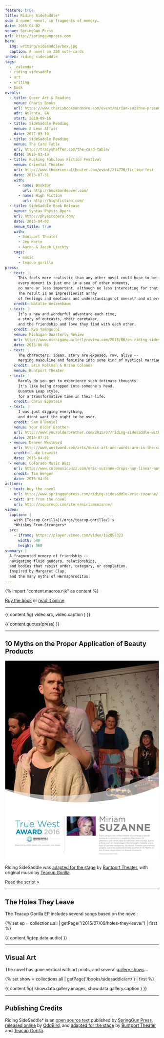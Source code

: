 ```yaml
---
feature: true
title: Riding SideSaddle*
sub: A queer novel, in fragments of memory…
date: 2015-04-02
venue: SpringGun Press
url: http://springgunpress.com
hero:
  img: writing/sidesaddle/box.jpg
  caption: A novel on 250 note-cards
index: riding sidesaddle
tags:
  - _calendar
  - riding sidesaddle
  - art
  - writing
  - book
events:
  - title: Queer Art & Reading
    venue: Charis Books
    url: https://www.charisbooksandmore.com/event/miriam-suzanne-presents-riding-sidesaddle-queer-art-and-collaborative-reading%E2%80%9D
    adr: Atlanta, GA
    start: 2019-09-16
  - title: SideSaddle Reading
    venue: A Leon Affair
    date: 2017-03-18
  - title: SideSaddle Reading
    venue: The Card Table
    url: http://tracyshaffer.com/the-card-table/
    date: 2016-03-19
  - title: Fucking Fabulous Fiction Festival
    venue: Oriental Theater
    url: http://www.theorientaltheater.com/event/214770/fiction-fest
    date: 2015-07-31
    with:
      - name: BookBar
        url: http://bookbardenver.com/
      - name: High Fiction
        url: http://highfiction.com/
  - title: SideSaddle Book Release
    venue: Syntax Physic Opera
    url: http://physicopera.com/
    date: 2015-04-02
    venue_title: true
    with:
      - Buntport Theater
      - Jen Korte
      - Aaron & Jacob Liechty
    tags:
      - music
      - teacup gorilla
press:
  - text: |
      This feels more realistic than any other novel could hope to be:
      every moment is just one in a sea of other moments,
      no more or less important, although no less interesting for that.
      The result is an impressionist array
      of feelings and emotions and understandings of oneself and others.
    credit: Natalie Weizenbaum
  - text: |
      It’s a new and wonderful adventure each time,
      a story of outcasts, their caretaker,
      and the friendship and love they find with each other.
    credit: Ryo Yamaguchi
    venue: Michigan Quarterly Review
    url: http://www.michiganquarterlyreview.com/2015/06/on-riding-sidesaddle-an-interview-with-eric-suzanne/
    date: 2015-06-01
  - text: |
      The characters, ideas, story are exposed, raw, alive --
      merging masculine and feminine into some kind of mystical marriage.
    credit: Erin Rollman & Brian Colonna
    venue: Buntport Theater
  - text: |
      Rarely do you get to experience such intimate thoughts.
      It's like being dropped into someone's head,
      Quantum Leap style,
      for a transformative time in their life.
    credit: Chris Eppstein
  - text: |
      I was just digging everything,
      and didnt want the night to be over.
    credit: Sam O’Daniel
    venue: Your Older Brother
    url: http://www.yourolderbrother.com/2015/07/riding-sidesaddle-with-teacup-gorilla.html
    date: 2015-07-21
  - venue: Denver Westword
    url: http://www.westword.com/arts/music-art-and-words-are-in-the-cards-at-the-riding-sidesaddle-book-launch-6626798
    credit: Luke Leavitt
    date: 2015-04-02
  - venue: Colorado Music Buzz
    url: http://www.colomusicbuzz.com/eric-suzanne-drops-non-linear-novel-in-conjunction-with-teacup-gorilla/
    credit: Tim Wenger
    date: 2015-04-01
actions:
  - text: buy the novel
    url: http://www.springgunpress.com/riding-sidesaddle-eric-suzanne/
  - text: art from the novel
    url: http://squareup.com/store/miriamsuzanne/
video:
  caption: |
    with [Teacup Gorilla](/orgs/teacup-gorilla/)'s
    *Whiskey From Strangers*
  src:
    - iframe: https://player.vimeo.com/video/182858323
      width: 640
      height: 360
summary: |
  A fragmented memory of friendship --
  navigating fluid genders, relationships,
  and bodies that resist order, category, or completion.
  Inspired by Margaret Clap,
  and the many myths of Hermaphroditus.
---
```

{% import "content.macros.njk" as content %}

[Buy the book](http://www.springgunpress.com/riding-sidesaddle-eric-suzanne/)
or
[read it online](https://read.ridingsidesaddle.com)

---

{{ content.fig(
  video.src,
  video.caption
) }}

{{ content.quotes(press) }}

---

## 10 Myths on the Proper Application of Beauty Products

![True West Award](/assets/images/writing/sidesaddle/true-west-award.jpg)

Riding SideSaddle was
[adapted for the stage][10myths] by [Buntport Theater][buntport],
with original music by [Teacup Gorilla][tg].

[Read the script »](script/)

[10myths]: /theater/10myths/
[buntport]: http://buntport.com/
[tg]: /orgs/teacup-gorilla/

---

## The Holes They Leave

The Teacup Gorilla EP includes several songs based on the novel:

{% set ep = collections.all | getPage('/2015/07/09/holes-they-leave/') | first %}

{{ content.fig(ep.data.audio) }}

---

## Visual Art

The novel has gone vertical
with art prints,
and several [gallery shows](art/)…

{% set show = collections.all | getPage('/books/sidesaddle/art/') | first %}

{{ content.fig(
  show.data.gallery.images,
  show.data.gallery.caption
) }}

---

## Publishing Credits

Riding SideSaddle* is an
[open source text](http://creativecommons.org/licenses/by-nc-sa/4.0/)
published by
[SpringGun Press](http://springgunpress.com),
[released online](https://oddbooksapp.com/book/ridingsidesaddle)
by [OddBird](https://oddbird.net/),
and [adapted for the stage](/theater/10myths/)
by [Buntport Theater](http://buntport.com/) and
[Teacup Gorilla](http://teacupgorilla.com/).
